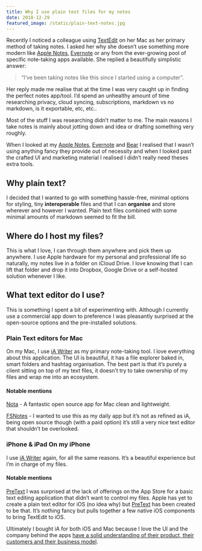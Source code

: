 ```yaml
---
title: Why I use plain text files for my notes
date: 2018-12-29
featured_image: /static/plain-text-notes.jpg
---
```


Recently I noticed a colleague using [TextEdit](https://support.apple.com/en-gb/guide/textedit/welcome/mac) on her Mac as her primary method of taking notes. I asked her why she doesn’t use something more modern like [Apple Notes](https://support.apple.com/en-gb/guide/notes/welcome/mac), [Evernote](https://evernote.com/) or any from the ever-growing pool of specific note-taking apps available. She replied a beautifully simplistic answer:

> “I’ve been taking notes like this since I started using a computer”.

Her reply made me realise that at the time I was very caught up in finding the perfect notes app/tool. I’d spend an unhealthy amount of time researching privacy, cloud syncing, subscriptions, markdown vs no markdown, is it exportable, etc, etc..

Most of the stuff I was researching didn’t matter to me. The main reasons I take notes is mainly about jotting down and idea or drafting something very roughly.

When I looked at my [Apple Notes](https://support.apple.com/en-gb/HT205773), [Evernote](https://evernote.com/) and [Bear](http://bear.app) I realised that I wasn’t using anything fancy they provide out of necessity and when I looked past the crafted UI and marketing material I realised I didn’t really need theses extra tools.

## Why plain text?

I decided that I wanted to go with something hassle-free, minimal options for styling, tiny **interoperable** files and that I can **organise** and store wherever and however I wanted. Plain text files combined with some minimal amounts of markdown seemed to fit the bill.

## Where do I host my files?

This is what I love, I can through them anywhere and pick them up anywhere. I use Apple hardware for my personal and professional life so naturally, my notes live in a folder on iCloud Drive. I love knowing that I can lift that folder and drop it into Dropbox, Google Drive or a self-hosted solution whenever I like.

## What text editor do I use?

This is something I spent a bit of experimenting with. Although I currently use a commercial app down to preference I was pleasantly surprised at the open-source options and the pre-installed solutions.

### Plain Text editors for Mac

On my Mac, I use [iA Writer](https://ia.net/writer) as my primary note-taking tool. I love everything about this application. The UI is beautiful, it has a file explorer baked in, smart folders and hashtag organisation. The best part is that it’s purely a client sitting on top of my text files, it doesn’t try to take ownership of my files and wrap me into an ecosystem.

#### Notable mentions

[Nota](https://github.com/brunophilipe/noto) - A fantastic open source app for Mac clean and lightweight.

[FSNotes](https://fsnot.es/) - I wanted to use this as my daily app but it’s not as refined as iA, being open source though (with a paid option) it’s still a very nice text editor that shouldn’t be overlooked.

### iPhone & iPad On my iPhone

I use [iA Writer](https://ia.net/writer) again, for all the same reasons. It’s a beautiful experience but I’m in charge of my files.

#### Notable mentions

[PreText](https://itunes.apple.com/au/app/pretext/id1347707000) I was surprised at the lack of offerings on the App Store for a basic text editing application that didn’t want to control my files. Apple has yet to create a plain text editor for iOS (no idea why) but [PreText](https://itunes.apple.com/au/app/pretext/id1347707000) has been created to be that. It’s nothing fancy but pulls together a few native iOS components to bring TextEdit to iOS.

Ultimately I bought iA for both iOS and Mac because I love the UI and the company behind the apps [have a solid understanding of their product, their customers and their business model](https://ia.net/writer/blog/ia-writer-5-from-raw-to-cooked-to-sushi).
